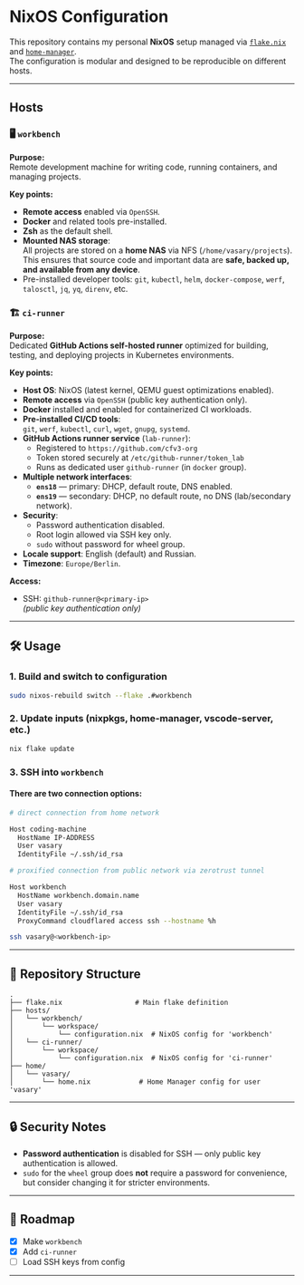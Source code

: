 # NixOS Configuration

This repository contains my personal **NixOS** setup managed via [`flake.nix`](flake.nix) and [`home-manager`](https://github.com/nix-community/home-manager).  
The configuration is modular and designed to be reproducible on different hosts.

---

## Hosts

### 🖥️ `workbench`

**Purpose:**  
Remote development machine for writing code, running containers, and managing projects.

**Key points:**
- **Remote access** enabled via `OpenSSH`.
- **Docker** and related tools pre-installed.
- **Zsh** as the default shell.
- **Mounted NAS storage**:  
  All projects are stored on a **home NAS** via NFS (`/home/vasary/projects`).  
  This ensures that source code and important data are **safe, backed up, and available from any device**.
- Pre-installed developer tools: `git`, `kubectl`, `helm`, `docker-compose`, `werf`, `talosctl`, `jq`, `yq`, `direnv`, etc.

### 🏗️ `ci-runner`

**Purpose:**  
Dedicated **GitHub Actions self-hosted runner** optimized for building, testing, and deploying projects in Kubernetes environments.

**Key points:**
- **Host OS**: NixOS (latest kernel, QEMU guest optimizations enabled).
- **Remote access** via `OpenSSH` (public key authentication only).
- **Docker** installed and enabled for containerized CI workloads.
- **Pre-installed CI/CD tools**:  
  `git`, `werf`, `kubectl`, `curl`, `wget`, `gnupg`, `systemd`.
- **GitHub Actions runner service** (`lab-runner`):
  - Registered to `https://github.com/cfv3-org`
  - Token stored securely at `/etc/github-runner/token_lab`
  - Runs as dedicated user `github-runner` (in `docker` group).
- **Multiple network interfaces**:
  - **`ens18`** — primary: DHCP, default route, DNS enabled.
  - **`ens19`** — secondary: DHCP, no default route, no DNS (lab/secondary network).
- **Security**:
  - Password authentication disabled.
  - Root login allowed via SSH key only.
  - `sudo` without password for wheel group.
- **Locale support**: English (default) and Russian.
- **Timezone**: `Europe/Berlin`.

**Access:**
- SSH: `github-runner@<primary-ip>`  
  *(public key authentication only)*

---

## 🛠 Usage

### 1. Build and switch to configuration
```bash
sudo nixos-rebuild switch --flake .#workbench
```

### 2. Update inputs (nixpkgs, home-manager, vscode-server, etc.)
```bash
nix flake update
```

### 3. SSH into `workbench`

#### There are two connection options:
```bash
# direct connection from home network

Host coding-machine
  HostName IP-ADDRESS
  User vasary
  IdentityFile ~/.ssh/id_rsa
```
```bash
# proxified connection from public network via zerotrust tunnel

Host workbench
  HostName workbench.domain.name
  User vasary
  IdentityFile ~/.ssh/id_rsa
  ProxyCommand cloudflared access ssh --hostname %h
```
```bash
ssh vasary@<workbench-ip>
```
---

## 📂 Repository Structure
```
.
├── flake.nix                  # Main flake definition
├── hosts/
│   └── workbench/
│       └── workspace/
│           └── configuration.nix  # NixOS config for 'workbench'
│   └── ci-runner/
│       └── workspace/
│           └── configuration.nix  # NixOS config for 'ci-runner'
├── home/
│   └── vasary/
│       └── home.nix            # Home Manager config for user 'vasary'
```

---

## 🔒 Security Notes
- **Password authentication** is disabled for SSH — only public key authentication is allowed.
- `sudo` for the `wheel` group does **not** require a password for convenience, but consider changing it for stricter environments.

---

## 📌 Roadmap
- [x] Make `workbench`
- [x] Add `ci-runner`
- [ ] Load SSH keys from config

---
